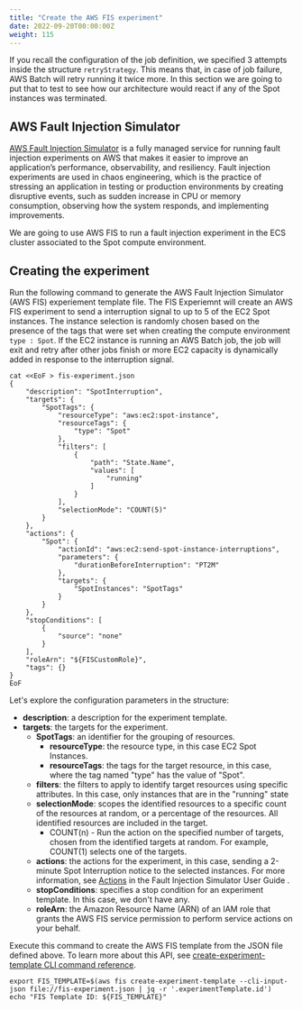 ```yaml
---
title: "Create the AWS FIS experiment"
date: 2022-09-20T00:00:00Z
weight: 115
---
```


If you recall the configuration of the job definition, we specified 3 attempts inside the structure `retryStrategy`. This means that, in case of job failure, AWS Batch will retry running it twice more. In this section we are going to put that to test to see how our architecture would react if any of the Spot instances was terminated.

## AWS Fault Injection Simulator

[AWS Fault Injection Simulator](https://aws.amazon.com/fis/) is a fully managed service for running fault injection experiments on AWS that makes it easier to improve an application’s performance, observability, and resiliency. Fault injection experiments are used in chaos engineering, which is the practice of stressing an application in testing or production environments by creating disruptive events, such as sudden increase in CPU or memory consumption, observing how the system responds, and implementing improvements.

We are going to use AWS FIS to run a fault injection experiment in the ECS cluster associated to the Spot compute environment.

## Creating the experiment

Run the following command to generate the AWS Fault Injection Simulator (AWS FIS) experiement template file. The FIS Experiemnt will create an AWS FIS experiment to send a interruption signal to up to 5 of the EC2 Spot instances. The instance selection is randomly chosen based on the presence of the tags that were set when creating the compute environment `type : Spot`. If the EC2 instance is running an AWS Batch job, the job will exit and retry after other jobs finish or more EC2 capacity is dynamically added in response to the interruption signal.

```
cat <<EoF > fis-experiment.json
{
    "description": "SpotInterruption",
    "targets": {
        "SpotTags": {
            "resourceType": "aws:ec2:spot-instance",
            "resourceTags": {
                "type": "Spot"
            },
            "filters": [
                {
                    "path": "State.Name",
                    "values": [
                        "running"
                    ]
                }
            ],
            "selectionMode": "COUNT(5)"
        }
    },
    "actions": {
        "Spot": {
            "actionId": "aws:ec2:send-spot-instance-interruptions",
            "parameters": {
                "durationBeforeInterruption": "PT2M"
            },
            "targets": {
                "SpotInstances": "SpotTags"
            }
        }
    },
    "stopConditions": [
        {
            "source": "none"
        }
    ],
    "roleArn": "${FISCustomRole}",
    "tags": {}
}
EoF
```

Let's explore the configuration parameters in the structure:

- **description**: a description for the experiment template.
- **targets**: the targets for the experiment.
  - **SpotTags**: an identifier for the grouping of resources.
    - **resourceType**: the resource type, in this case EC2 Spot Instances.
    - **resourceTags**: the tags for the target resource, in this case, where the tag named "type" has the value of "Spot".
  - **filters**: the filters to apply to identify target resources using specific attributes. In this case, only instances that are in the "running" state
  - **selectionMode**: scopes the identified resources to a specific count of the resources at random, or a percentage of the resources. All identified resources are included in the target.
    - COUNT(n) - Run the action on the specified number of targets, chosen from the identified targets at random. For example, COUNT(1) selects one of the targets.
  - **actions**: the actions for the experiment, in this case, sending a 2-minute Spot Interruption notice to the selected instances. For more information, see [Actions](https://docs.aws.amazon.com/fis/latest/userguide/actions.html) in the Fault Injection Simulator User Guide .
  - **stopConditions**: specifies a stop condition for an experiment template. In this case, we don't have any.
  - **roleArn**: the Amazon Resource Name (ARN) of an IAM role that grants the AWS FIS service permission to perform service actions on your behalf.

Execute this command to create the AWS FIS template from the JSON file defined above. To learn more about this API, see [create-experiment-template CLI command reference](https://docs.aws.amazon.com/cli/latest/reference/fis/create-experiment-template.html).

```
export FIS_TEMPLATE=$(aws fis create-experiment-template --cli-input-json file://fis-experiment.json | jq -r '.experimentTemplate.id')
echo "FIS Template ID: ${FIS_TEMPLATE}"
```